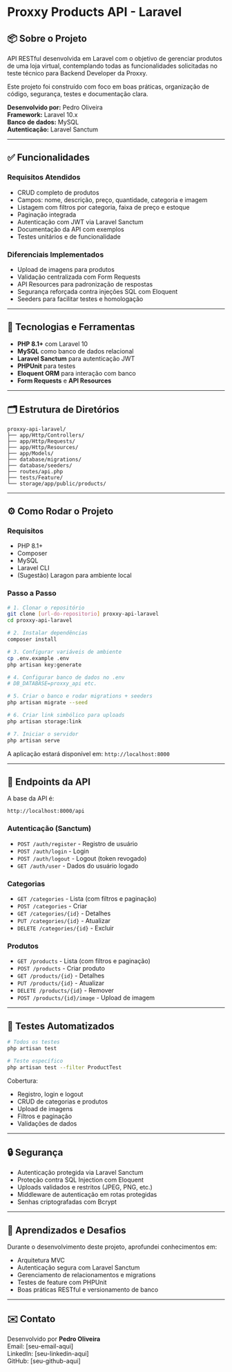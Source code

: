 
# Proxxy Products API - Laravel

## 📦 Sobre o Projeto

API RESTful desenvolvida em Laravel com o objetivo de gerenciar produtos de uma loja virtual, contemplando todas as funcionalidades solicitadas no teste técnico para Backend Developer da Proxxy.

Este projeto foi construído com foco em boas práticas, organização de código, segurança, testes e documentação clara.

**Desenvolvido por:** Pedro Oliveira  
**Framework:** Laravel 10.x  
**Banco de dados:** MySQL  
**Autenticação:** Laravel Sanctum

---

## ✅ Funcionalidades

### Requisitos Atendidos

- CRUD completo de produtos
- Campos: nome, descrição, preço, quantidade, categoria e imagem
- Listagem com filtros por categoria, faixa de preço e estoque
- Paginação integrada
- Autenticação com JWT via Laravel Sanctum
- Documentação da API com exemplos
- Testes unitários e de funcionalidade

### Diferenciais Implementados

- Upload de imagens para produtos
- Validação centralizada com Form Requests
- API Resources para padronização de respostas
- Segurança reforçada contra injeções SQL com Eloquent
- Seeders para facilitar testes e homologação

---

## 🧰 Tecnologias e Ferramentas

- **PHP 8.1+** com Laravel 10
- **MySQL** como banco de dados relacional
- **Laravel Sanctum** para autenticação JWT
- **PHPUnit** para testes
- **Eloquent ORM** para interação com banco
- **Form Requests** e **API Resources**

---

## 🗂️ Estrutura de Diretórios

```
proxxy-api-laravel/
├── app/Http/Controllers/
├── app/Http/Requests/
├── app/Http/Resources/
├── app/Models/
├── database/migrations/
├── database/seeders/
├── routes/api.php
├── tests/Feature/
└── storage/app/public/products/
```

---

## ⚙️ Como Rodar o Projeto

### Requisitos

- PHP 8.1+
- Composer
- MySQL
- Laravel CLI
- (Sugestão) Laragon para ambiente local

### Passo a Passo

```bash
# 1. Clonar o repositório
git clone [url-do-repositorio] proxxy-api-laravel
cd proxxy-api-laravel

# 2. Instalar dependências
composer install

# 3. Configurar variáveis de ambiente
cp .env.example .env
php artisan key:generate

# 4. Configurar banco de dados no .env
# DB_DATABASE=proxxy_api etc.

# 5. Criar o banco e rodar migrations + seeders
php artisan migrate --seed

# 6. Criar link simbólico para uploads
php artisan storage:link

# 7. Iniciar o servidor
php artisan serve
```

A aplicação estará disponível em: `http://localhost:8000`

---

## 📌 Endpoints da API

A base da API é:

```
http://localhost:8000/api
```

### Autenticação (Sanctum)

- `POST /auth/register` - Registro de usuário
- `POST /auth/login` - Login
- `POST /auth/logout` - Logout (token revogado)
- `GET /auth/user` - Dados do usuário logado

### Categorias

- `GET /categories` - Lista (com filtros e paginação)
- `POST /categories` - Criar
- `GET /categories/{id}` - Detalhes
- `PUT /categories/{id}` - Atualizar
- `DELETE /categories/{id}` - Excluir

### Produtos

- `GET /products` - Lista (com filtros e paginação)
- `POST /products` - Criar produto
- `GET /products/{id}` - Detalhes
- `PUT /products/{id}` - Atualizar
- `DELETE /products/{id}` - Remover
- `POST /products/{id}/image` - Upload de imagem

---

## 🧪 Testes Automatizados

```bash
# Todos os testes
php artisan test

# Teste específico
php artisan test --filter ProductTest
```

Cobertura:

- Registro, login e logout
- CRUD de categorias e produtos
- Upload de imagens
- Filtros e paginação
- Validações de dados

---

## 🔒 Segurança

- Autenticação protegida via Laravel Sanctum
- Proteção contra SQL Injection com Eloquent
- Uploads validados e restritos (JPEG, PNG, etc.)
- Middleware de autenticação em rotas protegidas
- Senhas criptografadas com Bcrypt

---

## 🧠 Aprendizados e Desafios

Durante o desenvolvimento deste projeto, aprofundei conhecimentos em:

- Arquitetura MVC
- Autenticação segura com Laravel Sanctum
- Gerenciamento de relacionamentos e migrations
- Testes de feature com PHPUnit
- Boas práticas RESTful e versionamento de banco

---

## ✉️ Contato

Desenvolvido por **Pedro Oliveira**  
Email: [seu-email-aqui]  
LinkedIn: [seu-linkedin-aqui]  
GitHub: [seu-github-aqui]
